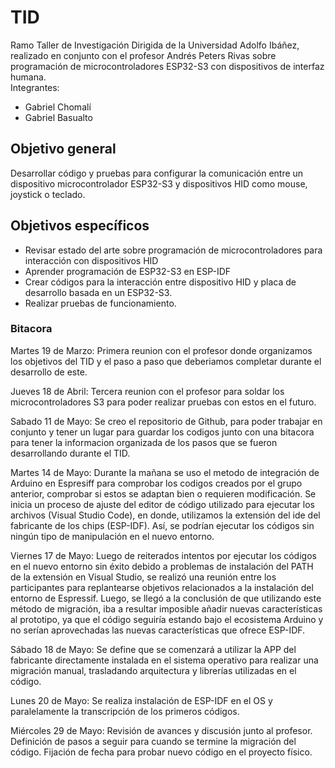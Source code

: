 # TID
Ramo Taller de Investigación Dirigida de la Universidad Adolfo Ibáñez, realizado en conjunto con el profesor Andrés Peters Rivas sobre programación de microcontroladores ESP32-S3
con dispositivos de interfaz humana.  
Integrantes:
- Gabriel Chomalí
- Gabriel Basualto
  
## Objetivo general
Desarrollar código y pruebas para configurar la comunicación entre un dispositivo microcontrolador ESP32-S3 y dispositivos HID como mouse, joystick o teclado.

## Objetivos específicos
- Revisar estado del arte sobre programación de microcontroladores para interacción con dispositivos HID
- Aprender programación de ESP32-S3 en ESP-IDF
- Crear códigos para la interacción entre dispositivo HID y placa de desarrollo basada en un ESP32-S3.
- Realizar pruebas de funcionamiento.

### Bitacora
Martes 19 de Marzo:
Primera reunion con el profesor donde organizamos los objetivos del TID y el paso a paso que deberiamos completar durante el desarrollo de este.

Jueves 18 de Abril:
Tercera reunion con el profesor para soldar los microcontroladores S3 para poder realizar pruebas con estos en el futuro.

Sabado 11 de Mayo:
Se creo el repositorio de Github, para poder trabajar en conjunto y tener un lugar para guardar los codigos junto con una bitacora para tener la informacion organizada de los pasos que se fueron desarrollando durante el TID.

Martes 14 de Mayo:
Durante la mañana se uso el metodo de integración de Arduino en Espresiff para comprobar los codigos creados por el grupo anterior, comprobar si estos se adaptan bien o requieren modificación.
Se inicia un proceso de ajuste del editor de código utilizado para ejecutar los archivos (Visual Studio Code), en donde, utilizamos la extensión del ide del fabricante de los chips (ESP-IDF). 
Así, se podrían ejecutar los códigos sin ningún tipo de manipulación en el nuevo entorno.

Viernes 17 de Mayo:
Luego de reiterados intentos por ejecutar los códigos en el nuevo entorno sin éxito debido a problemas de instalación del PATH de la extensión en Visual Studio, se realizó una reunión entre los participantes
para replantearse objetivos relacionados a la instalación del entorno de Espressif. Luego, se llegó a la conclusión de que utilizando este método de migración, iba a resultar imposible añadir nuevas
características al prototipo, ya que el código seguiría estando bajo el ecosistema Arduino y no serían aprovechadas las nuevas características que ofrece ESP-IDF.

Sábado 18 de Mayo:
Se define que se comenzará a utilizar la APP del fabricante directamente instalada en el sistema operativo para realizar una migración manual, trasladando arquitectura y librerías utilizadas en el código.

Lunes 20 de Mayo:
Se realiza instalación de ESP-IDF en el OS y paralelamente la transcripción de los primeros códigos.

Miércoles 29 de Mayo:
Revisión de avances y discusión junto al profesor. Definición de pasos a seguir para cuando se termine la migración del código. Fijación de fecha para probar nuevo código en el proyecto físico.






